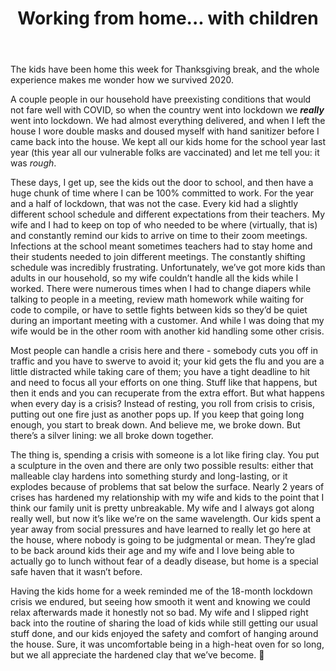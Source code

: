 ﻿---
title: "Working from home... with children"
# subtitle: 
snippet: "The kids have been home this week for Thanksgiving break, and the whole experience makes me wonder how we survived 2020."
# tags: 
# image: 
---

The kids have been home this week for Thanksgiving break, and the whole experience makes me wonder how we survived 2020.

A couple people in our household have preexisting conditions that would not fare well with COVID, so when the country
went into lockdown we ***really*** went into lockdown.  We had almost everything delivered, and when I left the house
I wore double masks and doused myself with hand sanitizer before I came back into the house.  We kept all our kids home
for the school year last year (this year all our vulnerable folks are vaccinated) and let me tell you: it was *rough*.

These days, I get up, see the kids out the door to school, and then have a huge chunk of time where I can be 100% 
committed to work.  For the year and a half of lockdown, that was not the case.  Every kid had a slightly different
school schedule and different expectations from their teachers.  My wife and I had to keep on top of who needed to be
where (virtually, that is) and constantly remind our kids to arrive on time to their zoom meetings.  Infections at the
school meant sometimes teachers had to stay home and their students needed to join different meetings.  The constantly
shifting schedule was incredibly frustrating.  Unfortunately, we’ve got more kids than adults in our household, so my 
wife couldn’t handle all the kids while I worked.  There were numerous times when I had to change diapers while talking
to people in a meeting, review math homework while waiting for code to compile, or have to settle fights between kids 
so they’d be quiet during an important meeting with a customer.  And while I was doing that my wife would be in the 
other room with another kid handling some other crisis.

Most people can handle a crisis here and there - somebody cuts you off in traffic and you have to swerve to avoid it;
your kid gets the flu and you are a little distracted while taking care of them; you have a tight deadline to hit and
need to focus all your efforts on one thing.  Stuff like that happens, but then it ends and you can recuperate from the
extra effort.  But what happens when every day is a crisis?  Instead of resting, you roll from crisis to crisis, 
putting out one fire just as another pops up.  If you keep that going long enough, you start to break down.  And 
believe me, we broke down.  But there’s a silver lining: we all broke down together.

The thing is, spending a crisis with someone is a lot like firing clay.  You put a sculpture in the oven and there are 
only two possible results: either that malleable clay hardens into something sturdy and long-lasting, or it explodes 
because of problems that sat below the surface.  Nearly 2 years of crises has hardened my relationship with my wife 
and kids to the point that I think our family unit is pretty unbreakable.  My wife and I always got along really well,
but now it’s like we’re on the same wavelength.  Our kids spent a year away from social pressures and have learned to
really let go here at the house, where nobody is going to be judgmental or mean.  They’re glad to be back around kids
their age and my wife and I love being able to actually go to lunch without fear of a deadly disease, but home is a 
special safe haven that it wasn’t before.

Having the kids home for a week reminded me of the 18-month lockdown crisis we endured, but seeing how smooth it went
and knowing we could relax afterwards made it honestly not so bad.  My wife and I slipped right back into the routine
of sharing the load of kids while still getting our usual stuff done, and our kids enjoyed the safety and comfort of 
hanging around the house.  Sure, it was uncomfortable being in a high-heat oven for so long, but we all appreciate the
hardened clay that we’ve become. 💪
